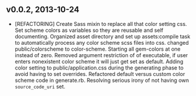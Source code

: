 v0.0.2, 2013-10-24
-------------------

  * [REFACTORING] Create Sass mixin to replace all that color setting css.  Set scheme colors
    as variables so they are reusable and self documenting. Organized asset directory and set
    up assets:compile task to automatically process any color scheme scss files into css. changed
    public/colorscheme to color-scheme. Starting all gem-colors at one instead of zero. Removed
    argument restriction of of executable, if user enters nonexistent color scheme it will just
    get set as default. Adding color setting to public/application.css during the generating
    phase to avoid having to set overrides.  Refactored default versus custom color scheme code
    in generate.rb.  Resolving serious irony of not having own `source_code_uri` set.
